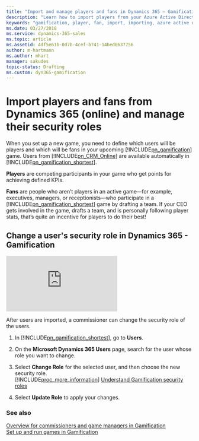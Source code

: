 ```yaml
---
title: "Import and manage players and fans in Dynamics 365 – Gamification | Microsoft Docs"
description: "Learn how to import players from your Azure Active Directory and how to assign them the appropriate security roles for the games."
keywords: "gamification, player, fan, import, importing, azure active directory, user, license"
ms.date: 03/27/2018
ms.service: dynamics-365-sales
ms.topic: article
ms.assetid: 4df5e61b-0d7b-4cef-b741-14bed0637756
author: m-hartmann
ms.author: mhart
manager: sakudes
topic-status: Drafting
ms.custom: dyn365-gamification
---
```


# Import players and fans from Dynamics 365 (online) and manage their security roles

When you set up a new game, you need to define which users will be players and which will be fans in your upcoming [!INCLUDE[pn_gamification](../includes/pn-gamification.md)] game. Users from [!INCLUDE[pn_CRM_Online](../includes/pn-crm-online.md)] are available automatically in [!INCLUDE[pn_gamification_shortest](../includes/pn-gamification-shortest.md)].


**Players** are competing participants in your game who get points for achieving defined KPIs.

**Fans** are people who aren’t players in an active game—for example, executives, managers, or receptionists—who participate in a [!INCLUDE[pn_gamification_shortest](../includes/pn-gamification-shortest.md)] game by drafting a team. If your CEO gets involved in the game, drafts a team, and is personally following player stats, that’s quite an incentive for players to do their best!

## Change a user's security role in Dynamics 365 - Gamification

<div class="embeddedvideo"><iframe src="https://www.microsoft.com/en-us/videoplayer/embed/cc1cf5fc-097d-4776-a348-2c79a0e8167f" frameborder="0" allowfullscreen=""></iframe></div>

After users are imported, a commissioner can change the security role of the users.

1. In [!INCLUDE[pn_gamification_shortest](../includes/pn-gamification-shortest.md)], go to **Users**.

2. On the **Microsoft Dynamics 365 Users** page, search for the user whose role you want to change.

3. Select **Change Role** for the selected user, and then choose the new security role.  
   [!INCLUDE[proc_more_information](../includes/proc-more-information-md.md)] [Understand Gamification security roles](understand-security-roles.md)

4. Select **Update Role** to apply your changes.

### See also

 [Overview for commissioners and game managers in Gamification](for-commissioners-game-managers.md)   
 [Set up and run games in Gamification](run-games.md)
